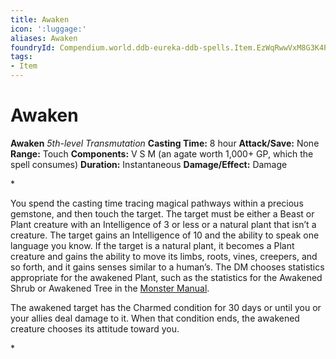 ```yaml
---
title: Awaken
icon: ':luggage:'
aliases: Awaken
foundryId: Compendium.world.ddb-eureka-ddb-spells.Item.EzWqRwwVxM8G3K4P
tags:
- Item
---
```


# Awaken

**Awaken**
_5th-level Transmutation_
**Casting Time:** 8 hour
**Attack/Save:** None
**Range:** Touch
**Components:** V S M (an agate worth 1,000+ GP, which the spell consumes)
**Duration:** Instantaneous
**Damage/Effect:** Damage

*<p>You spend the casting time tracing magical pathways within a precious gemstone, and then touch the target. The target must be either a Beast or Plant creature with an Intelligence of 3 or less or a natural plant that isn’t a creature. The target gains an Intelligence of 10 and the ability to speak one language you know. If the target is a natural plant, it becomes a Plant creature and gains the ability to move its limbs, roots, vines, creepers, and so forth, and it gains senses similar to a human’s. The DM chooses statistics appropriate for the awakened Plant, such as the statistics for the Awakened Shrub or Awakened Tree in the <a class="sourcebook" href="https://www.dndbeyond.com/sources/dnd/mm-2024">Monster Manual</a>.

The awakened target has the Charmed condition for 30 days or until you or your allies deal damage to it. When that condition ends, the awakened creature chooses its attitude toward you.</p>*